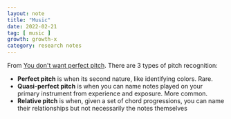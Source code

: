 ```yaml
---
layout: note
title: "Music"
date: 2022-02-21
tag: [ music ]
growth: growth-x
category: research notes
---
```


From [You don't want perfect pitch](https://www.youtube.com/watch?v=QRaACa1Mrd4). There are 3 types of pitch recognition:
- **Perfect pitch** is when its second nature, like identifying colors. Rare.
- **Quasi-perfect pitch** is when you can name notes played on your primary instrument from experience and exposure. More common.
- **Relative pitch** is when, given a set of chord progressions, you can name their relationships but not necessarily the notes themselves